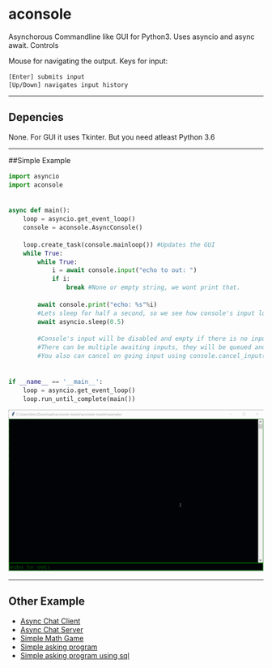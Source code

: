 # aconsole

Asynchorous Commandline like GUI for Python3. Uses asyncio and async await.
Controls

Mouse for navigating the output.
Keys for input:

    [Enter] submits input
    [Up/Down] navigates input history
<hr>

## Depencies

None. For GUI it uses Tkinter. But you need atleast Python 3.6
<hr>

##Simple Example

```py
import asyncio
import aconsole


async def main():
    loop = asyncio.get_event_loop()
    console = aconsole.AsyncConsole()

    loop.create_task(console.mainloop()) #Updates the GUI
    while True:
        while True:
            i = await console.input("echo to out: ")
            if i:
                break #None or empty string, we wont print that.
            
        await console.print("echo: %s"%i)
        #Lets sleep for half a second, so we see how console's input looks when there is no on going inputs.
        await asyncio.sleep(0.5) 
        
        #Console's input will be disabled and empty if there is no inputs requested.
        #There can be multiple awaiting inputs, they will be queued and processed in order.
        #You also can cancel on going input using console.cancel_input().


if __name__ == '__main__':
    loop = asyncio.get_event_loop()
    loop.run_until_complete(main())
```

![image](https://raw.githubusercontent.com/theMINAD/aconsole/master/examples/images/echo.gif)
<hr>

## Other Example
 * [Async Chat Client](https://github.com/theMINAD/aconsole/blob/master/examples/chat_client.py)
 * [Async Chat Server](https://github.com/theMINAD/aconsole/blob/master/examples/chat_server.py)
 * [Simple Math Game](https://github.com/theMINAD/aconsole/blob/master/examples/game.py)
 * [Simple asking program](https://github.com/theMINAD/aconsole/blob/master/examples/asking.py)
 * [Simple asking program using sql](https://github.com/theMINAD/aconsole/blob/master/examples/asking_sql.py)